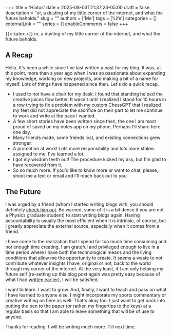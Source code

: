 +++
title = 'Hiatus'
date = 2025-08-03T21:37:23-05:00
draft = false
description = "or, a dusting of my little corner of the internet, and what the future beholds."
slug = ""
authors = ['Me']
tags = ['Life']
categories = []
externalLink = ""
series = []
enableComments = false
+++

{{< katex >}}
or, a dusting of my little corner of the internet, and what the future beholds.

## A Recap

Hello. It's been a while since I've last written a post for my blog. It was, at this point, more than a year ago when I was so passionate about expanding my knowledge, working on new projects, and making a bit of a name for myself. Lots of things have happened since then. Let's do a quick recap.
- I used to not have a chair for my desk. I found that standing helped the creative juices flow better. It wasn't until I realized I stood for 10 hours in a row trying to fix a problem with my custom ChessGPT that I realized my feet did not appreciate the sacrifice on their part to let me continue to work and write at the pace I wanted.
- A few short stories have been written since then, the one I am most proud of saved on my notes app on my phone. Perhaps I'll share here one day.
- Many friends made, some friends lost, and existing connections grew stronger.
- A promotion at work! Lots more responsibility and lots more stakes assigned to me. I've learned a lot.
- I got my wisdom teeth out! The procedure kicked my ass, but I'm glad to have recovered from it.
- So so much more. If you'd like to know more or want to chat, please, shoot me a text or email and I'll reach back out to you.

## The Future

I was urged by a friend (whom I started writing blogs with, you should definitely [check him out](https://yfralam.github.io/). Be warned, some of it is a bit dense if you are not a Physics graduate student) to start writing blogs again. Having accountability is usually the most efficient when it is intrinsic, of course, but I greatly appreciate the external source, especially when it comes from a friend. 

I have come to the realization that I spend far too much time consuming and not enough time creating. I am grateful and privileged enough to live in a time period where I have both the technological means and the living conditions that allow me the opportunity to create. It seems a waste to not contribute whatever insights I have, original or not, back to the world through my corner of the internet. At the very least, if I am only helping my future self (re-setting up this blog post again was pretty easy because of what I had [written earlier](https://vajralakushal.github.io/posts/first-blog-post/first-blog-post/)), I will be satisfied. 

I want to learn. I want to grow. And, finally, I want to teach and pass on what I have learned to anyone else. I might incorporate my sports commentary or creative writing on here as well. That's okay too. I just want to get back into putting the pen to the paper (or rather, my fingertips to the keys) at a regular basis so that I am able to leave something that will be of use to anyone. 

Thanks for reading. I will be writing much more. Till next time.